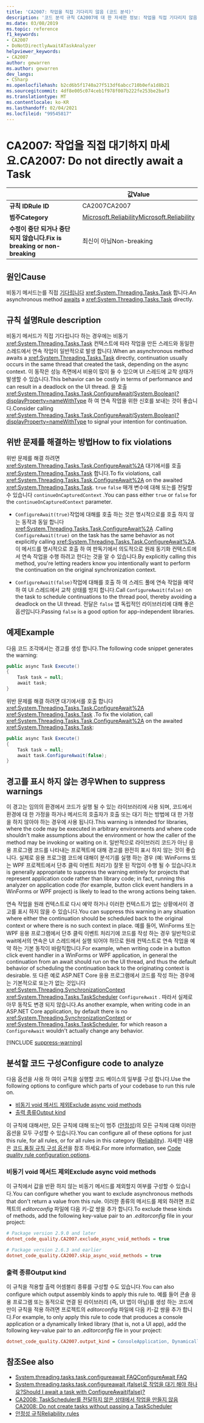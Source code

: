 ```yaml
---
title: 'CA2007: 작업을 직접 기다리지 않음 (코드 분석)'
description: '코드 분석 규칙 CA2007에 대 한 자세한 정보: 작업을 직접 기다리지 않음'
ms.date: 03/08/2019
ms.topic: reference
f1_keywords:
- CA2007
- DoNotDirectlyAwaitATaskAnalyzer
helpviewer_keywords:
- CA2007
author: gewarren
ms.author: gewarren
dev_langs:
- CSharp
ms.openlocfilehash: b2cd6b5f1740a27f513df6abcc710b0efa1d8b21
ms.sourcegitcommit: 4df8e005c074ceb1f978f007b222fe253be2baf3
ms.translationtype: MT
ms.contentlocale: ko-KR
ms.lasthandoff: 02/04/2021
ms.locfileid: "99545817"
---
```

# <a name="ca2007-do-not-directly-await-a-task"></a><span data-ttu-id="c518b-103">CA2007: 작업을 직접 대기하지 마세요.</span><span class="sxs-lookup"><span data-stu-id="c518b-103">CA2007: Do not directly await a Task</span></span>

| | <span data-ttu-id="c518b-104">값</span><span class="sxs-lookup"><span data-stu-id="c518b-104">Value</span></span> |
|-|-|
| <span data-ttu-id="c518b-105">**규칙 ID**</span><span class="sxs-lookup"><span data-stu-id="c518b-105">**Rule ID**</span></span> |<span data-ttu-id="c518b-106">CA2007</span><span class="sxs-lookup"><span data-stu-id="c518b-106">CA2007</span></span>|
| <span data-ttu-id="c518b-107">**범주**</span><span class="sxs-lookup"><span data-stu-id="c518b-107">**Category**</span></span> |[<span data-ttu-id="c518b-108">Microsoft.Reliability</span><span class="sxs-lookup"><span data-stu-id="c518b-108">Microsoft.Reliability</span></span>](reliability-warnings.md)|
| <span data-ttu-id="c518b-109">**수정이 중단 되거나 중단 되지 않습니다.**</span><span class="sxs-lookup"><span data-stu-id="c518b-109">**Fix is breaking or non-breaking**</span></span> |<span data-ttu-id="c518b-110">최신이 아님</span><span class="sxs-lookup"><span data-stu-id="c518b-110">Non-breaking</span></span>|

## <a name="cause"></a><span data-ttu-id="c518b-111">원인</span><span class="sxs-lookup"><span data-stu-id="c518b-111">Cause</span></span>

<span data-ttu-id="c518b-112">비동기 메서드는를 직접 [기다립니다](../../../csharp/language-reference/operators/await.md) <xref:System.Threading.Tasks.Task> 합니다.</span><span class="sxs-lookup"><span data-stu-id="c518b-112">An asynchronous method [awaits](../../../csharp/language-reference/operators/await.md) a <xref:System.Threading.Tasks.Task> directly.</span></span>

## <a name="rule-description"></a><span data-ttu-id="c518b-113">규칙 설명</span><span class="sxs-lookup"><span data-stu-id="c518b-113">Rule description</span></span>

<span data-ttu-id="c518b-114">비동기 메서드가 직접 기다립니다 하는 경우에는 비동기 <xref:System.Threading.Tasks.Task> 컨텍스트에 따라 작업을 만든 스레드와 동일한 스레드에서 연속 작업이 일반적으로 발생 합니다.</span><span class="sxs-lookup"><span data-stu-id="c518b-114">When an asynchronous method awaits a <xref:System.Threading.Tasks.Task> directly, continuation usually occurs in the same thread that created the task, depending on the async context.</span></span> <span data-ttu-id="c518b-115">이 동작은 성능 측면에서 비용이 많이 들 수 있으며 UI 스레드에 교착 상태가 발생할 수 있습니다.</span><span class="sxs-lookup"><span data-stu-id="c518b-115">This behavior can be costly in terms of performance and can result in a deadlock on the UI thread.</span></span> <span data-ttu-id="c518b-116">을 호출 <xref:System.Threading.Tasks.Task.ConfigureAwait(System.Boolean)?displayProperty=nameWithType> 하 여 연속 작업을 위한 신호를 보내는 것이 좋습니다.</span><span class="sxs-lookup"><span data-stu-id="c518b-116">Consider calling <xref:System.Threading.Tasks.Task.ConfigureAwait(System.Boolean)?displayProperty=nameWithType> to signal your intention for continuation.</span></span>

## <a name="how-to-fix-violations"></a><span data-ttu-id="c518b-117">위반 문제를 해결하는 방법</span><span class="sxs-lookup"><span data-stu-id="c518b-117">How to fix violations</span></span>

<span data-ttu-id="c518b-118">위반 문제를 해결 하려면 <xref:System.Threading.Tasks.Task.ConfigureAwait%2A> 대기에서를 호출 <xref:System.Threading.Tasks.Task> 합니다.</span><span class="sxs-lookup"><span data-stu-id="c518b-118">To fix violations, call <xref:System.Threading.Tasks.Task.ConfigureAwait%2A> on the awaited <xref:System.Threading.Tasks.Task>.</span></span> <span data-ttu-id="c518b-119">`true` `false` 매개 변수에 대해 또는를 전달할 수 있습니다 `continueOnCapturedContext` .</span><span class="sxs-lookup"><span data-stu-id="c518b-119">You can pass either `true` or `false` for the `continueOnCapturedContext` parameter.</span></span>

- <span data-ttu-id="c518b-120">`ConfigureAwait(true)`작업에 대해를 호출 하는 것은 명시적으로를 호출 하지 않는 동작과 동일 합니다 <xref:System.Threading.Tasks.Task.ConfigureAwait%2A> .</span><span class="sxs-lookup"><span data-stu-id="c518b-120">Calling `ConfigureAwait(true)` on the task has the same behavior as not explicitly calling <xref:System.Threading.Tasks.Task.ConfigureAwait%2A>.</span></span> <span data-ttu-id="c518b-121">이 메서드를 명시적으로 호출 하 여 판독기에서 의도적으로 원래 동기화 컨텍스트에서 연속 작업을 수행 하려고 한다는 것을 알 수 있습니다.</span><span class="sxs-lookup"><span data-stu-id="c518b-121">By explicitly calling this method, you're letting readers know you intentionally want to perform the continuation on the original synchronization context.</span></span>

- <span data-ttu-id="c518b-122">`ConfigureAwait(false)`작업에 대해를 호출 하 여 스레드 풀에 연속 작업을 예약 하 여 UI 스레드에서 교착 상태를 방지 합니다.</span><span class="sxs-lookup"><span data-stu-id="c518b-122">Call `ConfigureAwait(false)` on the task to schedule continuations to the thread pool, thereby avoiding a deadlock on the UI thread.</span></span> <span data-ttu-id="c518b-123">전달은 `false` 앱 독립적인 라이브러리에 대해 좋은 옵션입니다.</span><span class="sxs-lookup"><span data-stu-id="c518b-123">Passing `false` is a good option for app-independent libraries.</span></span>

## <a name="example"></a><span data-ttu-id="c518b-124">예제</span><span class="sxs-lookup"><span data-stu-id="c518b-124">Example</span></span>

<span data-ttu-id="c518b-125">다음 코드 조각에서는 경고를 생성 합니다.</span><span class="sxs-lookup"><span data-stu-id="c518b-125">The following code snippet generates the warning:</span></span>

```csharp
public async Task Execute()
{
    Task task = null;
    await task;
}
```

<span data-ttu-id="c518b-126">위반 문제를 해결 하려면 대기에서를 호출 합니다 <xref:System.Threading.Tasks.Task.ConfigureAwait%2A> <xref:System.Threading.Tasks.Task> .</span><span class="sxs-lookup"><span data-stu-id="c518b-126">To fix the violation, call <xref:System.Threading.Tasks.Task.ConfigureAwait%2A> on the awaited <xref:System.Threading.Tasks.Task>:</span></span>

```csharp
public async Task Execute()
{
    Task task = null;
    await task.ConfigureAwait(false);
}
```

## <a name="when-to-suppress-warnings"></a><span data-ttu-id="c518b-127">경고를 표시 하지 않는 경우</span><span class="sxs-lookup"><span data-stu-id="c518b-127">When to suppress warnings</span></span>

<span data-ttu-id="c518b-128">이 경고는 임의의 환경에서 코드가 실행 될 수 있는 라이브러리에 사용 되며, 코드에서 환경에 대 한 가정을 하거나 메서드의 호출자가 호출 또는 대기 하는 방법에 대 한 가정을 하지 않아야 하는 경우에 사용 됩니다.</span><span class="sxs-lookup"><span data-stu-id="c518b-128">This warning is intended for libraries, where the code may be executed in arbitrary environments and where code shouldn't make assumptions about the environment or how the caller of the method may be invoking or waiting on it.</span></span> <span data-ttu-id="c518b-129">일반적으로 라이브러리 코드가 아닌 응용 프로그램 코드를 나타내는 프로젝트에 대해 경고를 완전히 표시 하지 않는 것이 좋습니다. 실제로 응용 프로그램 코드에 대해이 분석기를 실행 하는 경우 (예: WinForms 또는 WPF 프로젝트에서 단추 클릭 이벤트 처리기) 잘못 된 작업이 수행 될 수 있습니다.</span><span class="sxs-lookup"><span data-stu-id="c518b-129">It is generally appropriate to suppress the warning entirely for projects that represent application code rather than library code; in fact, running this analyzer on application code (for example, button click event handlers in a WinForms or WPF project) is likely to lead to the wrong actions being taken.</span></span>

<span data-ttu-id="c518b-130">연속 작업을 원래 컨텍스트로 다시 예약 하거나 이러한 컨텍스트가 없는 상황에서이 경고를 표시 하지 않을 수 있습니다.</span><span class="sxs-lookup"><span data-stu-id="c518b-130">You can suppress this warning in any situation where either the continuation should be scheduled back to the original context or where there is no such context in place.</span></span> <span data-ttu-id="c518b-131">예를 들어, WinForms 또는 WPF 응용 프로그램에서 단추 클릭 이벤트 처리기에 코드를 작성 하는 경우 일반적으로 wait에서의 연속은 UI 스레드에서 실행 되어야 하므로 원래 컨텍스트로 연속 작업을 예약 하는 기본 동작이 바람직합니다.</span><span class="sxs-lookup"><span data-stu-id="c518b-131">For example, when writing code in a button click event handler in a WinForms or WPF application, in general the continuation from an await should run on the UI thread, and thus the default behavior of scheduling the continuation back to the originating context is desirable.</span></span> <span data-ttu-id="c518b-132">또 다른 예로 ASP.NET Core 응용 프로그램에서 코드를 작성 하는 경우에는 기본적으로 또는가 없는 것입니다 <xref:System.Threading.SynchronizationContext> <xref:System.Threading.Tasks.TaskScheduler> `ConfigureAwait` . 따라서 실제로 아무 동작도 변경 되지 않습니다.</span><span class="sxs-lookup"><span data-stu-id="c518b-132">As another example, when writing code in an ASP.NET Core application, by default there is no <xref:System.Threading.SynchronizationContext> or <xref:System.Threading.Tasks.TaskScheduler>, for which reason a `ConfigureAwait` wouldn't actually change any behavior.</span></span>

[!INCLUDE [suppress-warning](../../../../includes/code-analysis/suppress-warning.md)]

## <a name="configure-code-to-analyze"></a><span data-ttu-id="c518b-133">분석할 코드 구성</span><span class="sxs-lookup"><span data-stu-id="c518b-133">Configure code to analyze</span></span>

<span data-ttu-id="c518b-134">다음 옵션을 사용 하 여이 규칙을 실행할 코드 베이스의 일부를 구성 합니다.</span><span class="sxs-lookup"><span data-stu-id="c518b-134">Use the following options to configure which parts of your codebase to run this rule on.</span></span>

- [<span data-ttu-id="c518b-135">비동기 void 메서드 제외</span><span class="sxs-lookup"><span data-stu-id="c518b-135">Exclude async void methods</span></span>](#exclude-async-void-methods)
- [<span data-ttu-id="c518b-136">출력 종류</span><span class="sxs-lookup"><span data-stu-id="c518b-136">Output kind</span></span>](#output-kind)

<span data-ttu-id="c518b-137">이 규칙에 대해서만, 모든 규칙에 대해 또는이 범주 ([안정성](reliability-warnings.md))의 모든 규칙에 대해 이러한 옵션을 모두 구성할 수 있습니다.</span><span class="sxs-lookup"><span data-stu-id="c518b-137">You can configure all of these options for just this rule, for all rules, or for all rules in this category ([Reliability](reliability-warnings.md)).</span></span> <span data-ttu-id="c518b-138">자세한 내용은 [코드 품질 규칙 구성 옵션](../code-quality-rule-options.md)을 참조 하세요.</span><span class="sxs-lookup"><span data-stu-id="c518b-138">For more information, see [Code quality rule configuration options](../code-quality-rule-options.md).</span></span>

### <a name="exclude-async-void-methods"></a><span data-ttu-id="c518b-139">비동기 void 메서드 제외</span><span class="sxs-lookup"><span data-stu-id="c518b-139">Exclude async void methods</span></span>

<span data-ttu-id="c518b-140">이 규칙에서 값을 반환 하지 않는 비동기 메서드를 제외할지 여부를 구성할 수 있습니다.</span><span class="sxs-lookup"><span data-stu-id="c518b-140">You can configure whether you want to exclude asynchronous methods that don't return a value from this rule.</span></span> <span data-ttu-id="c518b-141">이러한 종류의 메서드를 제외 하려면 프로젝트의 *editorconfig* 파일에 다음 키-값 쌍을 추가 합니다.</span><span class="sxs-lookup"><span data-stu-id="c518b-141">To exclude these kinds of methods, add the following key-value pair to an *.editorconfig* file in your project:</span></span>

```ini
# Package version 2.9.0 and later
dotnet_code_quality.CA2007.exclude_async_void_methods = true

# Package version 2.6.3 and earlier
dotnet_code_quality.CA2007.skip_async_void_methods = true
```

### <a name="output-kind"></a><span data-ttu-id="c518b-142">출력 종류</span><span class="sxs-lookup"><span data-stu-id="c518b-142">Output kind</span></span>

<span data-ttu-id="c518b-143">이 규칙을 적용할 출력 어셈블리 종류를 구성할 수도 있습니다.</span><span class="sxs-lookup"><span data-stu-id="c518b-143">You can also configure which output assembly kinds to apply this rule to.</span></span> <span data-ttu-id="c518b-144">예를 들어 콘솔 응용 프로그램 또는 동적으로 연결 된 라이브러리 (즉, UI 앱이 아님)를 생성 하는 코드에만이 규칙을 적용 하려면 프로젝트의 *editorconfig* 파일에 다음 키-값 쌍을 추가 합니다.</span><span class="sxs-lookup"><span data-stu-id="c518b-144">For example, to only apply this rule to code that produces a console application or a dynamically linked library (that is, not a UI app), add the following key-value pair to an *.editorconfig* file in your project:</span></span>

```ini
dotnet_code_quality.CA2007.output_kind = ConsoleApplication, DynamicallyLinkedLibrary
```

## <a name="see-also"></a><span data-ttu-id="c518b-145">참조</span><span class="sxs-lookup"><span data-stu-id="c518b-145">See also</span></span>

- [<span data-ttu-id="c518b-146">System.threading.tasks.task.configureawait FAQ</span><span class="sxs-lookup"><span data-stu-id="c518b-146">ConfigureAwait FAQ</span></span>](https://devblogs.microsoft.com/dotnet/configureawait-faq/)
- [<span data-ttu-id="c518b-147">System.threading.tasks.task.configureawait (false)로 작업을 대기 해야 하나요?</span><span class="sxs-lookup"><span data-stu-id="c518b-147">Should I await a task with ConfigureAwait(false)?</span></span>](https://github.com/Microsoft/vs-threading/blob/master/doc/cookbook_vs.md#should-i-await-a-task-with-configureawaitfalse)
- [<span data-ttu-id="c518b-148">CA2008: TaskScheduler를 전달하지 않은 상태에서 작업을 만들지 않음</span><span class="sxs-lookup"><span data-stu-id="c518b-148">CA2008: Do not create tasks without passing a TaskScheduler</span></span>](ca2008.md)
- [<span data-ttu-id="c518b-149">안정성 규칙</span><span class="sxs-lookup"><span data-stu-id="c518b-149">Reliability rules</span></span>](reliability-warnings.md)
